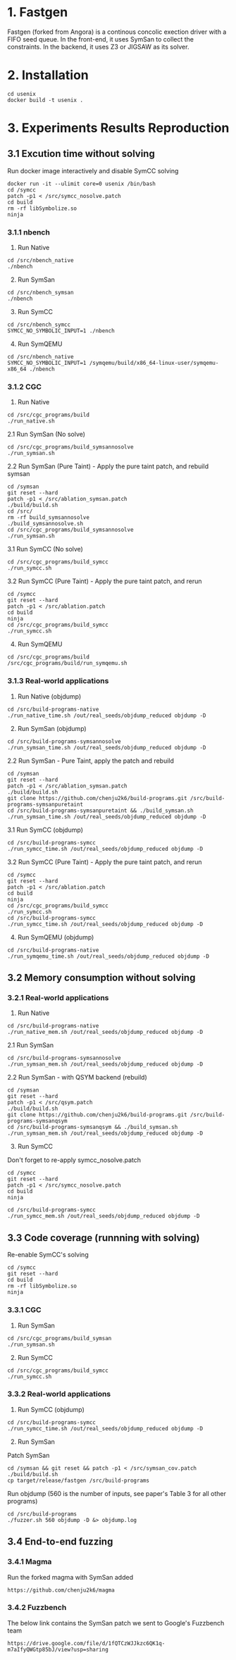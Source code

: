 # 1. Fastgen

Fastgen (forked from Angora) is a continous concolic exection driver with a FIFO seed queue. In the front-end, it uses SymSan to collect the constraints. In the backend, it uses Z3 or JIGSAW as its solver.

# 2. Installation

```
cd usenix
docker build -t usenix .
```

# 3. Experiments Results Reproduction


## 3.1 Excution time without solving 

Run docker image interactively and disable SymCC solving

```
docker run -it --ulimit core=0 usenix /bin/bash
cd /symcc
patch -p1 < /src/symcc_nosolve.patch
cd build
rm -rf libSymbolize.so
ninja
```


### 3.1.1 nbench

1. Run Native

```
cd /src/nbench_native
./nbench
```

2. Run SymSan

```
cd /src/nbench_symsan
./nbench
```

3. Run SymCC

```
cd /src/nbench_symcc
SYMCC_NO_SYMBOLIC_INPUT=1 ./nbench
```

4. Run SymQEMU

```
cd /src/nbench_native
SYMCC_NO_SYMBOLIC_INPUT=1 /symqemu/build/x86_64-linux-user/symqemu-x86_64 ./nbench
```

### 3.1.2 CGC

1. Run Native

```
cd /src/cgc_programs/build
./run_native.sh
```

2.1 Run SymSan (No solve)

```
cd /src/cgc_programs/build_symsannosolve
./run_symsan.sh
```

2.2 Run SymSan (Pure Taint) - Apply the pure taint patch, and rebuild symsan
```
cd /symsan
git reset --hard
patch -p1 < /src/ablation_symsan.patch
./build/build.sh
cd /src/
rm -rf build_symsannosolve
./build_symsannosolve.sh
cd /src/cgc_programs/build_symsannosolve
./run_symsan.sh
```


3.1 Run SymCC (No solve)

```
cd /src/cgc_programs/build_symcc
./run_symcc.sh
```

3.2 Run SymCC (Pure Taint) - Apply the pure taint patch, and rerun

```
cd /symcc
git reset --hard
patch -p1 < /src/ablation.patch
cd build
ninja
cd /src/cgc_programs/build_symcc
./run_symcc.sh
```

4. Run SymQEMU

```
cd /src/cgc_programs/build
/src/cgc_programs/build/run_symqemu.sh
```

### 3.1.3 Real-world applications

1. Run Native (objdump)

```
cd /src/build-programs-native
./run_native_time.sh /out/real_seeds/objdump_reduced objdump -D
```

2. Run SymSan (objdump)

```
cd /src/build-programs-symsannosolve
./run_symsan_time.sh /out/real_seeds/objdump_reduced objdump -D
```

2.2 Run SymSan - Pure Taint, apply the patch and rebuild

```
cd /symsan
git reset --hard
patch -p1 < /src/ablation_symsan.patch
./build/build.sh
git clone https://github.com/chenju2k6/build-programs.git /src/build-programs-symsanpuretaint
cd /src/build-programs-symsanpuretaint && ./build_symsan.sh
./run_symsan_time.sh /out/real_seeds/objdump_reduced objdump -D
```

3.1 Run SymCC (objdump)

```
cd /src/build-programs-symcc
./run_symcc_time.sh /out/real_seeds/objdump_reduced objdump -D
```

3.2 Run SymCC (Pure Taint) - Apply the pure taint patch, and rerun

```
cd /symcc
git reset --hard
patch -p1 < /src/ablation.patch
cd build
ninja
cd /src/cgc_programs/build_symcc
./run_symcc.sh
cd /src/build-programs-symcc
./run_symcc_time.sh /out/real_seeds/objdump_reduced objdump -D
```

4. Run SymQEMU (objdump)

```
cd /src/build-programs-native
./run_symqemu_time.sh /out/real_seeds/objdump_reduced objdump -D
```

## 3.2 Memory consumption without solving

### 3.2.1 Real-world applications

1. Run Native

```
cd /src/build-programs-native
./run_native_mem.sh /out/real_seeds/objdump_reduced objdump -D
```

2.1 Run SymSan

```
cd /src/build-programs-symsannosolve
./run_symsan_mem.sh /out/real_seeds/objdump_reduced objdump -D
```
2.2 Run SymSan - with QSYM backend (rebuild)

```
cd /symsan
git reset --hard
patch -p1 < /src/qsym.patch
./build/build.sh
git clone https://github.com/chenju2k6/build-programs.git /src/build-programs-symsanqsym
cd /src/build-programs-symsanqsym && ./build_symsan.sh
./run_symsan_mem.sh /out/real_seeds/objdump_reduced objdump -D
```

3. Run SymCC

Don't forget to re-apply symcc_nosolve.patch
```
cd /symcc
git reset --hard
patch -p1 < /src/symcc_nosolve.patch
cd build
ninja
```

```
cd /src/build-programs-symcc
./run_symcc_mem.sh /out/real_seeds/objdump_reduced objdump -D
```

## 3.3 Code coverage (runnning with solving)

Re-enable SymCC's solving

```
cd /symcc
git reset --hard
cd build
rm -rf libSymbolize.so
ninja
```

### 3.3.1 CGC

1. Run SymSan

```
cd /src/cgc_programs/build_symsan
./run_symsan.sh
```

2. Run SymCC

```
cd /src/cgc_programs/build_symcc
./run_symcc.sh
```

### 3.3.2 Real-world applications

1. Run SymCC (objdump)

```
cd /src/build-programs-symcc
./run_symcc_time.sh /out/real_seeds/objdump_reduced objdump -D
```

2. Run SymSan

Patch SymSan

```
cd /symsan && git reset && patch -p1 < /src/symsan_cov.patch
./build/build.sh
cp target/release/fastgen /src/build-programs
```

Run objdump (560 is the number of inputs, see paper's Table 3 for all other programs)

```
cd /src/build-programs
./fuzzer.sh 560 objdump -D &> objdump.log
```



## 3.4 End-to-end fuzzing

### 3.4.1 Magma

Run the forked magma with SymSan added

```
https://github.com/chenju2k6/magma
```

### 3.4.2 Fuzzbench

The below link contains the SymSan patch we sent to Google's Fuzzbench team

```
https://drive.google.com/file/d/1fQTCzWJJkzc6QK1q-m7aIfyQWGtp85bJ/view?usp=sharing
```
